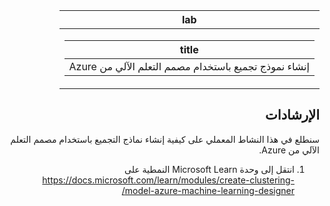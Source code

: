 <div id="readme" class="Box-body readme blob js-code-block-container p-5 p-xl-6 gist-border-0" dir="rtl">
    <article class="markdown-body entry-content container-lg" itemprop="text"><table>
  <thead>
  <tr>
  <th>lab</th>
  </tr>
  </thead>
  <tbody>
  <tr>
  <td><div><table>
  <thead>
  <tr>
  <th>title</th>
  </tr>
  </thead>
  <tbody>
  <tr>
  <td><div>إنشاء نموذج تجميع باستخدام مصمم التعلم الآلي من Azure</div></td>
  </tr>
  </tbody>
</table>
</div></td>
  </tr>
  </tbody>
</table>

## الإرشادات
سنطلع في هذا النشاط المعملي على كيفية إنشاء نماذج التجميع باستخدام مصمم التعلم الآلي من Azure.

1.	انتقل إلى وحدة Microsoft Learn النمطية على https://docs.microsoft.com/learn/modules/create-clustering-model-azure-machine-learning-designer/
